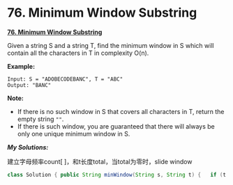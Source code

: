 # 76. Minimum Window Substring

 [**76. Minimum Window Substring**](https://leetcode.com/problems/minimum-window-substring/description/)

Given a string S and a string T, find the minimum window in S which will contain all the characters in T in complexity O\(n\).

**Example:**

```text
Input: S = "ADOBECODEBANC", T = "ABC"
Output: "BANC"
```

**Note:**

* If there is no such window in S that covers all characters in T, return the empty string `""`.
* If there is such window, you are guaranteed that there will always be only one unique minimum window in S.

_**My Solutions:**_

建立字母频率count\[ \]，和t长度total，当total为零时，slide window

```java
class Solution { public String minWindow(String s, String t) {   if (t.length() > s.length()) return "";     int[] count = new int[128];     for (char c : t.toCharArray()) count[c]++; //保存char出现的次数            int start = 0, total = t.length(), lenS = s.length(), min = lenS + 1;    for (int i = 0, j = 0; i < s.length(); i++) {        if (count[s.charAt(i)] > 0) { //如果此char在t中，total减一            total--;        }        count[s.charAt(i)]--; //无论如何此char的次数减一        while (total == 0) {            if (i - j + 1 < min) {                min = i - j + 1;                start = j;            }            count[s.charAt(j)]++; //需要右移sliding window，所以先把开头的次数加一            if (count[s.charAt(j)] > 0) total++; //count[j] > 0 说明此char在t中,total加一            j++;        }    }    return min == lenS + 1 ? "" : s.substring(start, start + min); }
```

